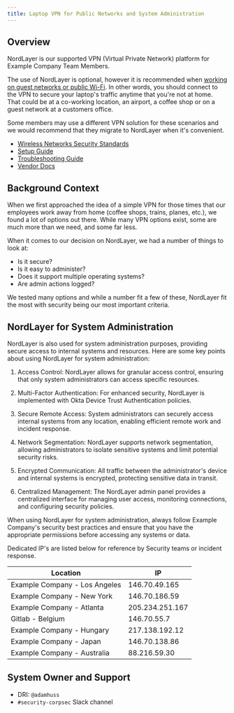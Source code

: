 ```yaml
---
title: Laptop VPN for Public Networks and System Administration
---
```


## Overview

NordLayer is our supported VPN (Virtual Private Network) platform for Example Company Team Members.

The use of NordLayer is optional, however it is recommended when [working on guest networks or public Wi-Fi](/handbook/security/corporate/services/laptops/security/networks). In other words, you should connect to the VPN to secure your laptop's traffic anytime that you're not at home. That could be at a co-working location, an airport, a coffee shop or on a guest network at a customers office.

Some members may use a different VPN solution for these scenarios and we would recommend that they migrate to NordLayer when it's convenient.

- [Wireless Networks Security Standards](/handbook/security/corporate/services/laptops/security/networks)
- [Setup Guide](/handbook/security/corporate/systems/vpn/setup)
- [Troubleshooting Guide](/handbook/security/corporate/systems/vpn/troubleshooting)
- [Vendor Docs](https://help.nordlayer.com/)

## Background Context

When we first approached the idea of a simple VPN for those times that our employees work away from home (coffee shops, trains, planes, etc.), we found a lot of options out there. While many VPN options exist, some are much more than we need, and some far less.

When it comes to our decision on NordLayer, we had a number of things to look at:

- Is it secure?
- Is it easy to administer?
- Does it support multiple operating systems?
- Are admin actions logged?

We tested many options and while a number fit a few of these, NordLayer fit the most with security being our most important criteria.

## NordLayer for System Administration

NordLayer is also used for system administration purposes, providing secure access to internal systems and resources. Here are some key points about using NordLayer for system administration:

1. Access Control: NordLayer allows for granular access control, ensuring that only system administrators can access specific resources.

2. Multi-Factor Authentication: For enhanced security, NordLayer is implemented with Okta Device Trust Authentication policies.

3. Secure Remote Access: System administrators can securely access internal systems from any location, enabling efficient remote work and incident response.

4. Network Segmentation: NordLayer supports network segmentation, allowing administrators to isolate sensitive systems and limit potential security risks.

5. Encrypted Communication: All traffic between the administrator's device and internal systems is encrypted, protecting sensitive data in transit.

6. Centralized Management: The NordLayer admin panel provides a centralized interface for managing user access, monitoring connections, and configuring security policies.

When using NordLayer for system administration, always follow Example Company's security best practices and ensure that you have the appropriate permissions before accessing any systems or data.

Dedicated IP's are listed below for reference by Security teams or incident response.

| Location | IP |
| --- | --- |
| Example Company - Los Angeles | 146.70.49.165 |
| Example Company - New York | 146.70.186.59 |
| Example Company - Atlanta | 205.234.251.167 |
| Gitlab - Belgium | 146.70.55.7 |
| Example Company - Hungary | 217.138.192.12 |
| Example Company - Japan | 146.70.138.86 |
| Example Company - Australia | 88.216.59.30 |

## System Owner and Support

- DRI: `@adamhuss`
- `#security-corpsec` Slack channel
